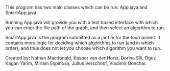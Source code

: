 This program has two main classes which can be run:
App.java and SmartApp.java

Running App.java will provide you with a text based interface with which you can enter the file path of the graph, and then select an algorithm to run.

SmartApp.java is the program submitted as a jar file for the tournament. It contains more logic for deciding which algorithms to run (and in which order), and thus does not let you choose which algorithm you want to run.

Created by:
Nathan Macdonald,
Kasper van der Horst,
Dorina Sîli, 
Oguz Kagan Yarim,
Miriam Espinosa,
Julius Verschoof, 
Vladimir Gonchar.
